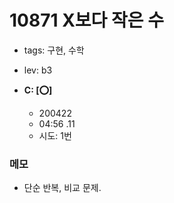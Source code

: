 # 10871 X보다 작은 수
 - tags: 구현, 수학
 - lev: b3

- **C: [:o:]**
  - 200422
  - 04:56 .11 
  - 시도: 1번

### 메모
 - 단순 반복, 비교 문제.

